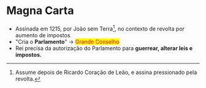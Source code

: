 # Magna Carta

* Assinada em 1215, por João sem Terra[^1], no contexto de revolta por aumento de impostos
* "Cria o **Parlamento**" → <mark style="color:red;">Grande Conselho</mark>
* Rei precisa da autorização do Parlamento para **guerrear, alterar leis e impostos.**

[^1]: Assume depois de Ricardo Coração de Leão, e assina pressionado pela revolta.
